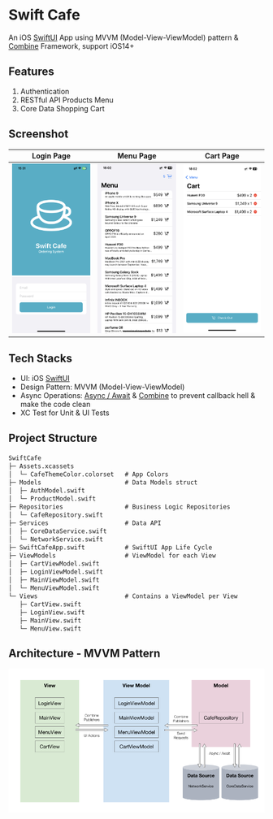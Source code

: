 # Swift Cafe
An iOS [SwiftUI](https://developer.apple.com/xcode/swiftui/) App using MVVM (Model-View-ViewModel) pattern & [Combine](https://developer.apple.com/documentation/combine) Framework, support iOS14+
## Features
1. Authentication
2. RESTful API Products Menu
3. Core Data Shopping Cart

## Screenshot
|                                           Login Page                                           |                                           Menu Page                                           |                                           Cart Page                                           |
| :--------------------------------------------------------------------------------------------: | :-------------------------------------------------------------------------------------------: | :-------------------------------------------------------------------------------------------: |
| <img src="https://github.com/jasontcs/SwiftCafe/blob/main/screenshots/login.jpeg" width="240"> | <img src="https://github.com/jasontcs/SwiftCafe/blob/main/screenshots/menu.jpeg" width="240"> | <img src="https://github.com/jasontcs/SwiftCafe/blob/main/screenshots/cart.jpeg" width="240"> |

## Tech Stacks
- UI: iOS [SwiftUI](https://developer.apple.com/xcode/swiftui/)
- Design Pattern: MVVM (Model-View-ViewModel)
- Async Operations: [Async / Await](https://docs.swift.org/swift-book/documentation/the-swift-programming-language/concurrency/) & [Combine](https://developer.apple.com/documentation/combine) to prevent callback hell & make the code clean
- XC Test for Unit & UI Tests
## Project Structure
```
SwiftCafe
├─ Assets.xcassets
│  └─ CafeThemeColor.colorset   # App Colors
├─ Models                       # Data Models struct
│  ├─ AuthModel.swift
│  └─ ProductModel.swift
├─ Repositories                 # Business Logic Repositories
│  └─ CafeRepository.swift
├─ Services                     # Data API
│  ├─ CoreDataService.swift
│  └─ NetworkService.swift
├─ SwiftCafeApp.swift           # SwiftUI App Life Cycle
├─ ViewModels                   # ViewModel for each View
│  ├─ CartViewModel.swift
│  ├─ LoginViewModel.swift
│  ├─ MainViewModel.swift
│  └─ MenuViewModel.swift
└─ Views                        # Contains a ViewModel per View
   ├─ CartView.swift
   ├─ LoginView.swift
   ├─ MainView.swift
   └─ MenuView.swift
```

## Architecture - MVVM Pattern

<img src="https://github.com/jasontcs/SwiftCafe/blob/main/screenshots/architecture.png" width="720">
